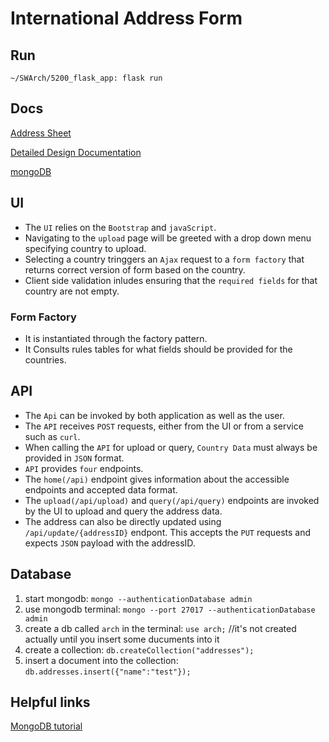 # International Address Form

## Run
`~/SWArch/5200_flask_app: flask run`

## Docs
[Address Sheet](https://docs.google.com/spreadsheets/d/1xICn3orrbPI6uKnEBG2G12yB0st0GDQ7WzzVTKFiuEw/edit#gid=0)

[Detailed Design Documentation](https://docs.google.com/document/d/1Y2ppWUZipnUZcrbwpIJknaRZC5otsBlZKqsKTe8RTR0/edit)

[mongoDB](https://cloud.mongodb.com/v2/5e489c3e79358e377c805caa#clusters)

## UI
* The `UI` relies on the `Bootstrap` and `javaScript`.
* Navigating to the `upload` page will be greeted with a drop down menu specifying country to upload.
* Selecting a country tringgers an `Ajax` request to a `form factory` that returns correct version of form based on the country.
* Client side validation inludes ensuring that the `required fields` for that country are not empty.

### Form Factory
* It is instantiated through the factory pattern.
* It Consults rules tables for what fields should be provided for the countries.

## API
* The `Api` can be invoked by both application as well as the user.
* The `API` receives `POST` requests, either from the UI or from a service such as `curl`.
* When calling the `API` for upload or query, `Country Data` must always be provided in `JSON`     format.
* `API` provides `four` endpoints.
* The `home(/api)` endpoint gives information about the accessible endpoints and accepted data format.
* The `upload(/api/upload)` and `query(/api/query)` endpoints are invoked by the UI to upload and query the address data.
* The address can also be directly updated using `/api/update/{addressID}` endpont. This accepts the `PUT` requests and expects `JSON` payload with the addressID.  

## Database
1. start mongodb: `mongo --authenticationDatabase admin`
2. use mongodb terminal: `mongo --port 27017 --authenticationDatabase admin`
3. create a db called `arch` in the terminal: `use arch;` //it's not created actually until you insert some ducuments into it
4. create a collection: `db.createCollection("addresses");`
4. insert a document into the collection: `db.addresses.insert({"name":"test"});`

## Helpful links

[MongoDB tutorial](https://www.tutorialspoint.com/mongodb/)
